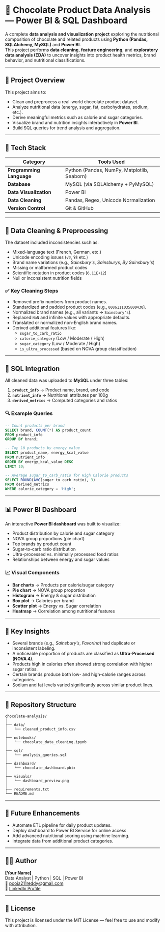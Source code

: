 # 🍫 Chocolate Product Data Analysis — Power BI & SQL Dashboard

A complete **data analysis and visualization project** exploring the nutritional composition of chocolate and related products using **Python (Pandas, SQLAlchemy, MySQL)** and **Power BI**.  
This project performs **data cleaning**, **feature engineering**, and **exploratory data analysis (EDA)** to uncover insights into product health metrics, brand behavior, and nutritional classifications.

---

## 📘 Project Overview
This project aims to:
- Clean and preprocess a real-world chocolate product dataset.
- Analyze nutritional data (energy, sugar, fat, carbohydrates, sodium, etc.).
- Derive meaningful metrics such as calorie and sugar categories.
- Visualize brand and nutrition insights interactively in **Power BI**.
- Build SQL queries for trend analysis and aggregation.

---

## 🧩 Tech Stack
| Category | Tools Used |
|-----------|-------------|
| **Programming Language** | Python (Pandas, NumPy, Matplotlib, Seaborn) |
| **Database** | MySQL (via SQLAlchemy + PyMySQL) |
| **Data Visualization** | Power BI |
| **Data Cleaning** | Pandas, Regex, Unicode Normalization |
| **Version Control** | Git & GitHub |

---

## 🧹 Data Cleaning & Preprocessing
The dataset included inconsistencies such as:
- Mixed-language text (French, German, etc.)
- Unicode encoding issues (`√©`, `ŸÉ` etc.)
- Brand name variations (e.g., *Sainsbury's*, *Sainsburys*, *By Sainsbury's*)
- Missing or malformed product codes
- Scientific notation in product codes (`6.11E+12`)
- Null or inconsistent nutrition fields

### ✅ Key Cleaning Steps
- Removed prefix numbers from product names.  
- Standardized and padded product codes (e.g., `0006111035000430`).  
- Normalized brand names (e.g., all variants → `Sainsbury's`).  
- Replaced `NaN` and infinite values with appropriate defaults.  
- Translated or normalized non-English brand names.  
- Derived additional features like:
  - `sugar_to_carb_ratio`
  - `calorie_category` (Low / Moderate / High)
  - `sugar_category` (Low / Moderate / High)
  - `is_ultra_processed` (based on NOVA group classification)

---

## 🧮 SQL Integration

All cleaned data was uploaded to **MySQL** under three tables:
1. **`product_info`** → Product name, brand, and code  
2. **`nutrient_info`** → Nutritional attributes per 100g  
3. **`derived_metrics`** → Computed categories and ratios  

### 🔍 Example Queries
```sql
-- Count products per brand
SELECT brand, COUNT(*) AS product_count
FROM product_info
GROUP BY brand;

-- Top 10 products by energy value
SELECT product_name, energy_kcal_value
FROM nutrient_info
ORDER BY energy_kcal_value DESC
LIMIT 10;

-- Average sugar_to_carb_ratio for High Calorie products
SELECT ROUND(AVG(sugar_to_carb_ratio), 3)
FROM derived_metrics
WHERE calorie_category = 'High';
```

---

## 📊 Power BI Dashboard

An interactive **Power BI dashboard** was built to visualize:
- Product distribution by calorie and sugar category  
- NOVA group proportions (pie chart)  
- Top brands by product count  
- Sugar-to-carb ratio distribution  
- Ultra-processed vs. minimally processed food ratios  
- Relationships between energy and sugar values  

### 📈 Visual Components
- **Bar charts** → Products per calorie/sugar category  
- **Pie chart** → NOVA group proportion  
- **Histogram** → Energy & sugar distribution  
- **Box plot** → Calories per brand  
- **Scatter plot** → Energy vs. Sugar correlation  
- **Heatmap** → Correlation among nutritional features  

---

## 🧠 Key Insights
- Several brands (e.g., *Sainsbury’s*, *Favorina*) had duplicate or inconsistent labeling.  
- A noticeable proportion of products are classified as **Ultra-Processed (NOVA 4)**.  
- Products high in calories often showed strong correlation with higher sugar ratios.  
- Certain brands produce both low- and high-calorie ranges across categories.  
- Sodium and fat levels varied significantly across similar product lines.  

---

## 📂 Repository Structure
```
chocolate-analysis/
│
├── data/
│   └── cleaned_product_info.csv
│
├── notebooks/
│   └── chocolate_data_cleaning.ipynb
│
├── sql/
│   └── analysis_queries.sql
│
├── dashboard/
│   └── chocolate_dashboard.pbix
│
├── visuals/
│   └── dashboard_preview.png
│
├── requirements.txt
└── README.md
```

---


## 🧭 Future Enhancements
- Automate ETL pipeline for daily product updates.  
- Deploy dashboard to Power BI Service for online access.  
- Add advanced nutritional scoring using machine learning.  
- Integrate data from additional product categories.  

---

## 🧑‍💻 Author
**[Your Name]**  
Data Analyst | Python | SQL | Power BI  
📧 pooja211reddy@gmail.com  
🔗 [LinkedIn Profile](https://www.linkedin.com/in/pooja211reddy)

---

## 🪪 License
This project is licensed under the MIT License — feel free to use and modify with attribution.
